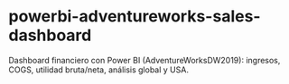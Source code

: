 # powerbi-adventureworks-sales-dashboard
Dashboard financiero con Power BI (AdventureWorksDW2019): ingresos, COGS, utilidad bruta/neta, análisis global y USA.
